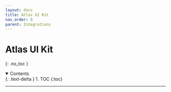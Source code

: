 ```yaml
---
layout: docs
title: Atlas UI Kit
nav_order: 8
parent: Integrations
---
```



# Atlas UI Kit
{: .no_toc }

<details open markdown="block">
  <summary>
    Contents
  </summary>
  {: .text-delta }
1. TOC
{:toc}
</details>

---
